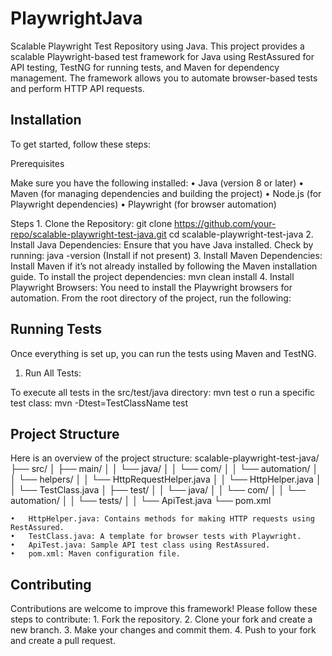 # PlaywrightJava
Scalable Playwright Test Repository using Java. This project provides a scalable Playwright-based test framework for Java using RestAssured for API testing, TestNG for running tests, and Maven for dependency management. The framework allows you to automate browser-based tests and perform HTTP API requests.

## Installation

To get started, follow these steps:

Prerequisites

Make sure you have the following installed:
	•	Java (version 8 or later)
	•	Maven (for managing dependencies and building the project)
	•	Node.js (for Playwright dependencies)
	•	Playwright (for browser automation)

Steps
	1.	Clone the Repository:
        git clone https://github.com/your-repo/scalable-playwright-test-java.git
        cd scalable-playwright-test-java
    2.	Install Java Dependencies:
        Ensure that you have Java installed. Check by running:
        java -version (Install if not present)
    3.	Install Maven Dependencies:
        Install Maven if it’s not already installed by following the Maven installation guide. To install the project dependencies:
         mvn clean install
    4. 	Install Playwright Browsers:
        You need to install the Playwright browsers for automation. From the root directory of the project, run the following:

## Running Tests

Once everything is set up, you can run the tests using Maven and TestNG.

1. Run All Tests:

To execute all tests in the src/test/java directory: mvn test
o run a specific test class: mvn -Dtest=TestClassName test

## Project Structure

Here is an overview of the project structure:
scalable-playwright-test-java/
├── src/
│   ├── main/
│   │   └── java/
│   │       └── com/
│   │           └── automation/
│   │               └── helpers/
│   │                   └── HttpRequestHelper.java
│   │                   └── HttpHelper.java
│   │               └── TestClass.java
│   ├── test/
│   │   └── java/
│   │       └── com/
│   │           └── automation/
│   │               └── tests/
│   │                   └── ApiTest.java
└── pom.xml

	•	HttpHelper.java: Contains methods for making HTTP requests using RestAssured.
	•	TestClass.java: A template for browser tests with Playwright.
	•	ApiTest.java: Sample API test class using RestAssured.
	•	pom.xml: Maven configuration file.

## Contributing

 Contributions are welcome to improve this framework! Please follow these steps to contribute:
	1.	Fork the repository.
	2.	Clone your fork and create a new branch.
	3.	Make your changes and commit them.
	4.	Push to your fork and create a pull request.


